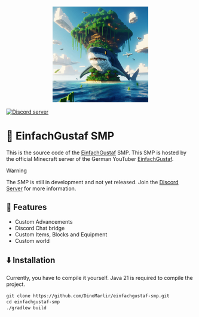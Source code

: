 <p align="center">
  <img src="https://raw.githubusercontent.com/DinoMarlir/einfachgustaf-smp/main/.github/img/einfachgustaf-logo.png", height=256, width=256 />
</p>
<a href="https://discord.gg/qCZw9UeV7h"><img src="https://img.shields.io/discord/1068818982485901432?color=5865F2&logo=discord&logoColor=white" alt="Discord server" /></a>

# 🦈 EinfachGustaf SMP

This is the source code of the [EinfachGustaf](https://youtube.com/EinfachGustaf) SMP. This SMP is hosted by the official Minecraft server of the German YouTuber [EinfachGustaf](https://youtube.com/EinfachGustaf).

> [!WARNING]
> The SMP is still in development and not yet released. Join the  [Discord Server](https://discord.gg/qCZw9UeV7h) for more information.

## 🍏 Features
- Custom Advancements
- Discord Chat bridge
- Custom Items, Blocks and Equipment
- Custom world

## ⬇️ Installation
Currently, you have to compile it yourself. Java 21 is required to compile the project.

```shell
git clone https://github.com/DinoMarlir/einfachgustaf-smp.git
cd einfachgustaf-smp
./gradlew build
```

